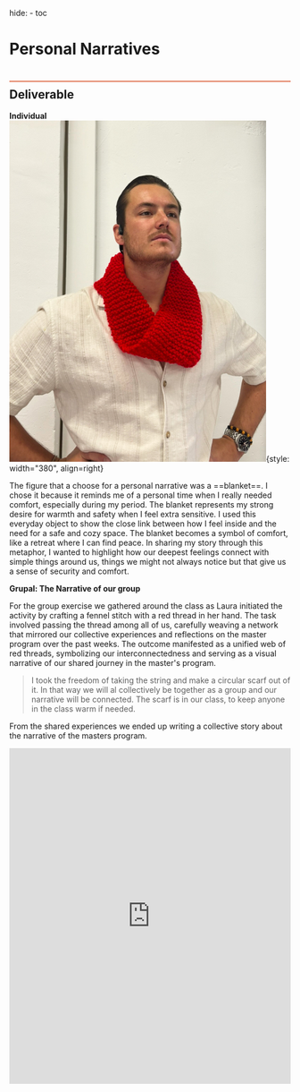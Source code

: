 hide:
    - toc


# Personal Narratives
<div style="height:2px; background-color: #E17858; margin-top: 40px; margin-bottom: -20px;"></div>

## Deliverable
**Individual**
![](../images/Designstydio/SCARF.jpg){style: width="380", align=right}

The figure that a choose for a personal narrative was a ==blanket==.
I chose it because it reminds me of a personal time when I really needed comfort, especially during my period. The blanket represents my strong desire for warmth and safety when I feel extra sensitive. I used this everyday object to show the close link between how I feel inside and the need for a safe and cozy space. The blanket becomes a symbol of comfort, like a retreat where I can find peace. In sharing my story through this metaphor, I wanted to highlight how our deepest feelings connect with simple things around us, things we might not always notice but that give us a sense of security and comfort.


**Grupal: The Narrative of our group**

For the group exercise we gathered around the class as Laura initiated the activity by crafting a fennel stitch with a red thread in her hand. The task involved passing the thread among all of us, carefully weaving a network that mirrored our collective experiences and reflections on the master program over the past weeks. The outcome manifested as a unified web of red threads, symbolizing our interconnectedness and serving as a visual narrative of our shared journey in the master's program.

 > I took the freedom of taking the string and make a circular scarf out of it. In that way we will al collectively be together as a group and our narrative will be connected. The scarf is in our class, to keep anyone in the class warm if needed.


From the shared experiences we ended up writing a collective story about the narrative of the masters program.

<iframe name="embed_readonly" src="https://pad.riseup.net/p/r.191b285ac7f05571bdbdbd861fc19c67?showControls=true&showChat=true&showLineNumbers=true&useMonospaceFont=false" width="100%" height="600" frameborder="0"></iframe>